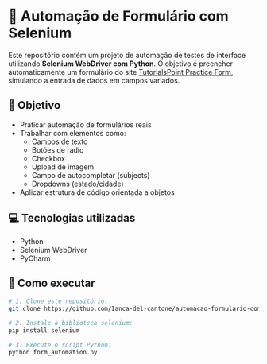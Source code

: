 # 📝 Automação de Formulário com Selenium


Este repositório contém um projeto de automação de testes de interface utilizando **Selenium WebDriver com Python**.  O objetivo é preencher automaticamente um formulário do site [TutorialsPoint Practice Form](https://www.tutorialspoint.com/selenium/practice/selenium_automation_practice.php), simulando a entrada de dados em campos variados.

## 🎯 Objetivo

- Praticar automação de formulários reais
- Trabalhar com elementos como:
  - Campos de texto
  - Botões de rádio
  - Checkbox
  - Upload de imagem
  - Campo de autocompletar (subjects)
  - Dropdowns (estado/cidade)
- Aplicar estrutura de código orientada a objetos

## 💻 Tecnologias utilizadas

- Python
- Selenium WebDriver
- PyCharm


## 🚀 Como executar

```bash
# 1. Clone este repositório:
git clone https://github.com/Ianca-del-cantone/automacao-formulario-com-selenium-webdriver.git

# 2. Instale a biblioteca selenium:
pip install selenium

# 3. Execute o script Python:
python form_automation.py



